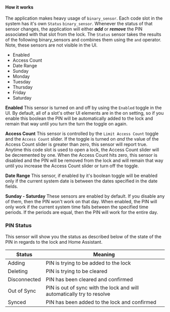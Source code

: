 #### How it works

The application makes heavy usage of `binary_sensor`. Each code slot in the system has it's own `Status` `binary_sensor`. Whenever the status of that sensor changes, the application will either **_add_** or **_remove_** the PIN associated with that slot from the lock. The `Status` sensor takes the results of the following binary_sensors and combines them using the `and` operator. Note, these sensors are not visible in the UI.

- Enabled
- Access Count
- Date Range
- Sunday
- Monday
- Tuesday
- Thursday
- Friday
- Saturday

**Enabled** This sensor is turned on and off by using the `Enabled` toggle in the UI. By default, all of a slot's other UI elements are in the on setting, so if you enable this boolean the PIN will be automatically added to the lock and remain that way until you turn the turn the toggle on again.

**Access Count** This sensor is controlled by the `Limit Access Count` toggle and the `Access Count` slider. If the toggle is turned on _and_ the value of the Access Count slider is greater than zero, this sensor will report true. Anytime this code slot is used to open a lock, the Access Count slider will be decremented by one. When the Access Count hits zero, this sensor is disabled and the PIN will be removed from the lock and will remain that way until you increase the Access Count slider or turn off the toggle.

**Date Range** This sensor, if enabled by it's boolean toggle will be enabled only if the current system date is between the dates specified in the date fields.

**Sunday - Saturday** These sensors are enabled by default. If you disable any of them, then the PIN won't work on that day. When enabled, the PIN will only work if the current system time falls between the specified time periods. If the periods are equal, then the PIN will work for the entire day.

### PIN Status
This sensor will show you the status as described below of the state of the PIN in regards to the lock and Home Assistant.

Status|Meaning
---|---
Adding|PIN is trying to be added to the lock
Deleting|PIN is trying to be cleared
Disconnected|PIN has been cleared and confirmed
Out of Sync|PIN is out of sync with the lock and will automatically try to resolve
Synced|PIN has been added to the lock and confirmed
